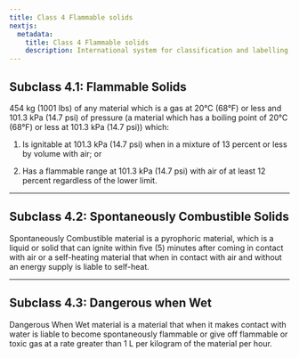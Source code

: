 ```yaml
---
title: Class 4 Flammable solids
nextjs:
  metadata:
    title: Class 4 Flammable solids
    description: International system for classification and labelling of dangerous goods.
---
```


## Subclass 4.1: Flammable Solids

454 kg (1001 lbs) of any material which is a gas at 20°C (68°F) or less and 101.3 kPa (14.7 psi) of pressure (a material which has a boiling point of 20°C (68°F) or less at 101.3 kPa (14.7 psi)) which:

1. Is ignitable at 101.3 kPa (14.7 psi) when in a mixture of 13 percent or less by volume with air; or

2. Has a flammable range at 101.3 kPa (14.7 psi) with air of at least 12 percent regardless of the lower limit.

---
## Subclass 4.2: Spontaneously Combustible Solids

Spontaneously Combustible material is a pyrophoric material, which is a liquid or solid that can ignite within five (5) minutes after coming in contact with air or a self-heating material that when in contact with air and without an energy supply is liable to self-heat.

---
## Subclass 4.3: Dangerous when Wet

Dangerous When Wet material is a material that when it makes contact with water is liable to become spontaneously flammable or give off flammable or toxic gas at a rate greater than 1 L per kilogram of the material per hour.